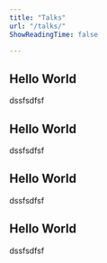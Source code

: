 ```yaml
---
title: "Talks"
url: "/talks/"
ShowReadingTime: false

---
```


## Hello World

dssfsdfsf


## Hello World

dssfsdfsf


## Hello World

dssfsdfsf


## Hello World

dssfsdfsf
